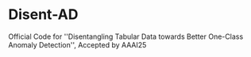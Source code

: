 # Disent-AD
Official Code for ''Disentangling Tabular Data towards Better One-Class Anomaly Detection'', Accepted by AAAI25
